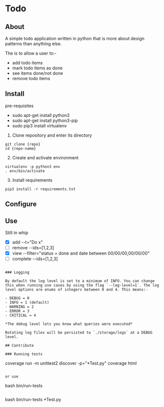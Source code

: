 # Todo

## About

A simple todo application written in python that is more about design patterns than anything else.

The is to allow a user to:-
- add todo items
- mark todo items as done 
- see items done/not done
- remove todo items

## Install

pre-requisites
- sudo apt-get install python3
- sudo apt-get install python3-pip
- sudo pip3 install virtualenv 

1. Clone repository and enter its directory
```
git clone {repo}
cd {repo-name}
```

2. Create and activate environment
```
virtualenv -p python3 env
. env/bin/activate
```

3. Install requirements
```
pip3 install -r requirements.txt
```

## Configure

## Use

Still in whip


- [x] add --t="Do x"
- [ ] remove --ids=[1,2,3]
- [x] view --filter="status = done and date between 00/00/00,00/00/00"
- [ ] complete --ids=[1,2,3]

```

### Logging

By default the log level is set to a minimum of INFO. You can change this when running use cases by using the flag `--log-level=1`. The log level options are enums of integers between 0 and 4. This means:-

- DEBUG = 0
- INFO = 1 (default)
- WARNING = 2
- ERROR = 3
- CRITICAL = 4

*The debug level lets you know what queries were executed*

Rotating log files will be persisted to `./storage/logs` at a DEBUG level.

## Contribute

### Running tests
```
coverage run -m unittest2 discover -p="*Test.py"
coverage html
```

or use

```
bash bin/run-tests
```

```
bash bin/run-tests *Test.py
```